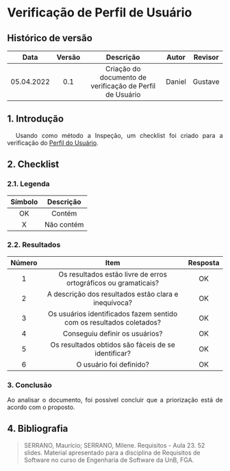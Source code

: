 # Verificação de Perfil de Usuário

## Histórico de versão

|Data | Versão | Descrição | Autor|  Revisor |
| :--: | :--: | :--: | :--: | :--:  |
| 05.04.2022 | 0.1  |Criação do documento de verificação de Perfil de Usuário | Daniel |  Gustave |


## 1. Introdução
<p style="text-indent: 20px; text-align: justify">
Usando como método a Inspeção, um checklist foi criado para a verificação do <a href="https://interacao-humano-computador.github.io/2021.2-Cebraspe/An%C3%A1lise_de_requisitos/Perfil_do_usuario/perfil_do_usuario/" target="_blank">Perfil do Usuário</a>.
</p>


## 2. Checklist

### 2.1. Legenda

| Símbolo | Descrição |
| :-----: | :-------: |
| OK  | Contém  |
| X | Não contém  |

### 2.2. Resultados

| Número | Item | Resposta |
|:----:|:----:|:----:|
|1|Os resultados estão livre de erros ortográficos ou gramaticais?|OK|
|2|A descrição dos resultados estão clara e inequívoca?|OK|
|3|Os usuários identificados fazem sentido com os resultados coletados?|OK|
|4|Conseguiu definir os usuários?|OK|
|5|Os resultados obtidos são fáceis de se identificar?|OK|
|6|O usuário foi definido? |OK|

### 3. Conclusão
<p style="text-align: justify;">Ao analisar o documento, foi possível concluir que a priorização está de acordo com o proposto.
</p>

## 4. Bibliografia

> SERRANO, Maurício; SERRANO, Milene. Requisitos - Aula 23. 52 slides. Material apresentado para a disciplina de Requisitos de Software no curso de Engenharia de Software da UnB, FGA.